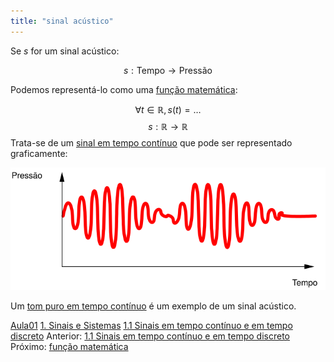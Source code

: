 ```yaml
---
title: "sinal acústico"
---
```


Se $s$ for um sinal acústico:

$$ s: \text{Tempo} \rightarrow \text{Pressão}$$

Podemos representá-lo como uma [função matemática](função%20matemática.md):

$$ \forall t \in \mathbb{R}, s(t) = \ldots $$
$$ s: \mathbb{R} \rightarrow \mathbb{R} $$
Trata-se de um [sinal em tempo contínuo](sinal%20em%20tempo%20contínuo.md) que pode ser representado graficamente:

![som](aula01/ss-sin/attachments/som.svg)

Um [tom puro em tempo contínuo](tom%20puro%20em%20tempo%20contínuo.md) é um exemplo de um sinal acústico.

[Aula01](../Aula01.md)
[1. Sinais e Sistemas](../../topicos/1.%20Sinais%20e%20Sistemas.md)
[1.1 Sinais em tempo contínuo e em tempo discreto](../../topicos/1.1%20Sinais%20em%20tempo%20contínuo%20e%20em%20tempo%20discreto.md)
Anterior: [1.1 Sinais em tempo contínuo e em tempo discreto](../../topicos/1.1%20Sinais%20em%20tempo%20contínuo%20e%20em%20tempo%20discreto.md)
Próximo: [função matemática](função%20matemática.md)